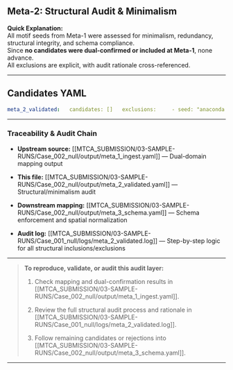 ## Meta-2: Structural Audit & Minimalism

**Quick Explanation:**  
All motif seeds from Meta-1 were assessed for minimalism, redundancy, structural integrity, and schema compliance.  
Since **no candidates were dual-confirmed or included at Meta-1**, none advance.  
All exclusions are explicit, with audit rationale cross-referenced.

---

## Candidates YAML

``` yaml
meta_2_validated:   candidates: []   exclusions:     - seed: "anaconda movement = river formation"       reason: "Rejected in Meta-1: only standard river morphology detected; not a unique or dual-confirmed feature."     - seed: "anaconda rest = lagoon formation"       reason: "Rejected in Meta-1: no geomorphically unique lagoon/depression confirmed by DEM."     - seed: "anaconda coil = island creation"       reason: "Rejected in Meta-1: no island feature detected or supported by DEM."     - seed: "anaconda becomes guardian of water"       reason: "Rejected in Meta-1: no geomorphically unique feature or deep basin detected."   summary: "No candidates advanced from Meta-1; all motif seeds failed dual-domain confirmation or structural audit."   input_source: "meta_1_ingest.yaml"
```

---

### Traceability & Audit Chain

- **Upstream source:** [[MTCA_SUBMISSION/03-SAMPLE-RUNS/Case_002_null/output/meta_1_ingest.yaml]] — Dual-domain mapping output
    
- **This file:** [[MTCA_SUBMISSION/03-SAMPLE-RUNS/Case_002_null/output/meta_2_validated.yaml]] — Structural/minimalism audit
    
- **Downstream mapping:** [[MTCA_SUBMISSION/03-SAMPLE-RUNS/Case_002_null/output/meta_3_schema.yaml]] — Schema enforcement and spatial normalization
    
- **Audit log:** [[MTCA_SUBMISSION/03-SAMPLE-RUNS/Case_001_null/logs/meta_2_validated.log]] — Step-by-step logic for all structural inclusions/exclusions
    

---

> **To reproduce, validate, or audit this audit layer:**
> 
> 1. Check mapping and dual-confirmation results in [[MTCA_SUBMISSION/03-SAMPLE-RUNS/Case_002_null/output/meta_1_ingest.yaml]].
>     
> 2. Review the full structural audit process and rationale in [[MTCA_SUBMISSION/03-SAMPLE-RUNS/Case_001_null/logs/meta_2_validated.log]].
>     
> 3. Follow remaining candidates or rejections into [[MTCA_SUBMISSION/03-SAMPLE-RUNS/Case_002_null/output/meta_3_schema.yaml]].

---
